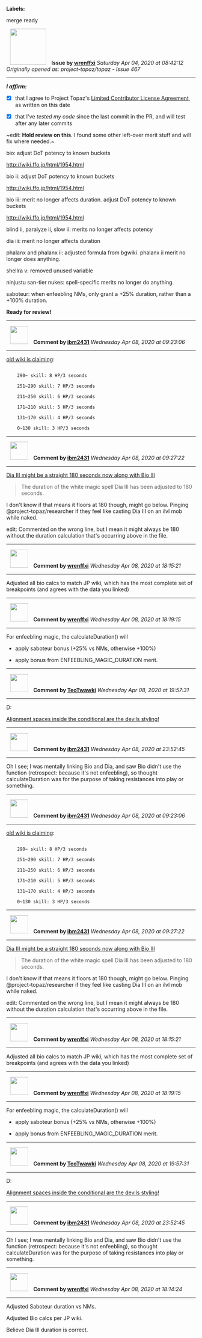 **Labels:**

merge ready



<a href="https://github.com/wrenffxi"><img src="https://avatars1.githubusercontent.com/u/21246949?v=4" width="96" height="96" hspace="10"></img></a> **Issue by [wrenffxi](https://github.com/wrenffxi)**
_Saturday Apr 04, 2020 at 08:42:12_
_Originally opened as: project-topaz/topaz - Issue 467_

----

<!-- place 'x' mark between square [] brackets to affirm: -->
**_I affirm:_**
- [x] that I agree to Project Topaz's [Limited Contributor License Agreement](http://project-topaz.com/blob/release/CONTRIBUTOR_AGREEMENT.md), as written on this date
- [x] that I've _tested my code_ since the last commit in the PR, and will test after any later commits

~edit: **Hold review on this**.  I found some other left-over merit stuff and will fix where needed.~

bio: adjust DoT potency to known buckets
http://wiki.ffo.jp/html/1954.html

bio ii: adjust DoT potency to known buckets
http://wiki.ffo.jp/html/1954.html

bio iii: merit no longer affects duration. adjust DoT potency to known buckets
http://wiki.ffo.jp/html/1954.html

blind ii, paralyze ii, slow ii: merits no longer affects potency

dia iii: merit no longer affects duration

phalanx and phalanx ii: adjusted formula from bgwiki.  phalanx ii merit no longer does anything.

shellra v: removed unused variable

ninjustu san-tier nukes: spell-specific merits no longer do anything.

saboteur: when enfeebling NMs, only grant a +25% duration, rather than a +100% duration.

**Ready for review!**


----
<a href="https://github.com/ibm2431"><img src="https://avatars3.githubusercontent.com/u/13112942?v=4" width="48" height="48" hspace="10"></img></a> **Comment by [ibm2431](https://github.com/ibm2431)**
_Wednesday Apr 08, 2020 at 09:23:06_

----

[old wiki is claiming](https://ffxiclopedia.fandom.com/wiki/Bio_II):
```
    290~ skill: 8 HP/3 seconds
    251~290 skill: 7 HP/3 seconds
    211~250 skill: 6 HP/3 seconds
    171~210 skill: 5 HP/3 seconds
    131~170 skill: 4 HP/3 seconds
    0~130 skill: 3 HP/3 seconds
```


----
<a href="https://github.com/ibm2431"><img src="https://avatars3.githubusercontent.com/u/13112942?v=4" width="48" height="48" hspace="10"></img></a> **Comment by [ibm2431](https://github.com/ibm2431)**
_Wednesday Apr 08, 2020 at 09:27:22_

----

[Dia III might be a straight 180 seconds now along with Bio III](https://forum.square-enix.com/ffxi/threads/55751-August.-6-2019-%28JST%29-Version-Update?p=618448&viewfull=1#post618448)
> The duration of the white magic spell Dia III has been adjusted to 180 seconds.

I don't know if that means it floors at 180 though, might go below. Pinging @project-topaz/researcher if they feel like casting Dia III on an ilvl mob while naked.

edit: Commented on the wrong line, but I mean it might always be 180 without the duration calculation that's occurring above in the file.


----
<a href="https://github.com/wrenffxi"><img src="https://avatars1.githubusercontent.com/u/21246949?v=4" width="48" height="48" hspace="10"></img></a> **Comment by [wrenffxi](https://github.com/wrenffxi)**
_Wednesday Apr 08, 2020 at 18:15:21_

----

Adjusted all bio calcs to match JP wiki, which has the most complete set of breakpoints (and agrees with the data you linked)


----
<a href="https://github.com/wrenffxi"><img src="https://avatars1.githubusercontent.com/u/21246949?v=4" width="48" height="48" hspace="10"></img></a> **Comment by [wrenffxi](https://github.com/wrenffxi)**
_Wednesday Apr 08, 2020 at 18:19:15_

----

For enfeebling magic, the calculateDuration() will

* apply saboteur bonus (+25% vs NMs, otherwise +100%)
* apply bonus from ENFEEBLING_MAGIC_DURATION merit.


----
<a href="https://github.com/TeoTwawki"><img src="https://avatars0.githubusercontent.com/u/6871475?v=4" width="48" height="48" hspace="10"></img></a> **Comment by [TeoTwawki](https://github.com/TeoTwawki)**
_Wednesday Apr 08, 2020 at 19:57:31_

----

D:
[Alignment spaces inside the conditional are the devils styling!](https://tenor.com/view/mermaidman-evil-gif-10846836)


----
<a href="https://github.com/ibm2431"><img src="https://avatars3.githubusercontent.com/u/13112942?v=4" width="48" height="48" hspace="10"></img></a> **Comment by [ibm2431](https://github.com/ibm2431)**
_Wednesday Apr 08, 2020 at 23:52:45_

----

Oh I see; I was mentally linking Bio and Dia, and saw Bio didn't use the function (retrospect: because it's not enfeebling), so thought calculateDuration was for the purpose of taking resistances into play or something.


----
<a href="https://github.com/ibm2431"><img src="https://avatars3.githubusercontent.com/u/13112942?v=4" width="48" height="48" hspace="10"></img></a> **Comment by [ibm2431](https://github.com/ibm2431)**
_Wednesday Apr 08, 2020 at 09:23:06_

----

[old wiki is claiming](https://ffxiclopedia.fandom.com/wiki/Bio_II):
```
    290~ skill: 8 HP/3 seconds
    251~290 skill: 7 HP/3 seconds
    211~250 skill: 6 HP/3 seconds
    171~210 skill: 5 HP/3 seconds
    131~170 skill: 4 HP/3 seconds
    0~130 skill: 3 HP/3 seconds
```


----
<a href="https://github.com/ibm2431"><img src="https://avatars3.githubusercontent.com/u/13112942?v=4" width="48" height="48" hspace="10"></img></a> **Comment by [ibm2431](https://github.com/ibm2431)**
_Wednesday Apr 08, 2020 at 09:27:22_

----

[Dia III might be a straight 180 seconds now along with Bio III](https://forum.square-enix.com/ffxi/threads/55751-August.-6-2019-%28JST%29-Version-Update?p=618448&viewfull=1#post618448)
> The duration of the white magic spell Dia III has been adjusted to 180 seconds.

I don't know if that means it floors at 180 though, might go below. Pinging @project-topaz/researcher if they feel like casting Dia III on an ilvl mob while naked.

edit: Commented on the wrong line, but I mean it might always be 180 without the duration calculation that's occurring above in the file.


----
<a href="https://github.com/wrenffxi"><img src="https://avatars1.githubusercontent.com/u/21246949?v=4" width="48" height="48" hspace="10"></img></a> **Comment by [wrenffxi](https://github.com/wrenffxi)**
_Wednesday Apr 08, 2020 at 18:15:21_

----

Adjusted all bio calcs to match JP wiki, which has the most complete set of breakpoints (and agrees with the data you linked)


----
<a href="https://github.com/wrenffxi"><img src="https://avatars1.githubusercontent.com/u/21246949?v=4" width="48" height="48" hspace="10"></img></a> **Comment by [wrenffxi](https://github.com/wrenffxi)**
_Wednesday Apr 08, 2020 at 18:19:15_

----

For enfeebling magic, the calculateDuration() will

* apply saboteur bonus (+25% vs NMs, otherwise +100%)
* apply bonus from ENFEEBLING_MAGIC_DURATION merit.


----
<a href="https://github.com/TeoTwawki"><img src="https://avatars0.githubusercontent.com/u/6871475?v=4" width="48" height="48" hspace="10"></img></a> **Comment by [TeoTwawki](https://github.com/TeoTwawki)**
_Wednesday Apr 08, 2020 at 19:57:31_

----

D:
[Alignment spaces inside the conditional are the devils styling!](https://tenor.com/view/mermaidman-evil-gif-10846836)


----
<a href="https://github.com/ibm2431"><img src="https://avatars3.githubusercontent.com/u/13112942?v=4" width="48" height="48" hspace="10"></img></a> **Comment by [ibm2431](https://github.com/ibm2431)**
_Wednesday Apr 08, 2020 at 23:52:45_

----

Oh I see; I was mentally linking Bio and Dia, and saw Bio didn't use the function (retrospect: because it's not enfeebling), so thought calculateDuration was for the purpose of taking resistances into play or something.


----
<a href="https://github.com/wrenffxi"><img src="https://avatars1.githubusercontent.com/u/21246949?v=4" width="48" height="48" hspace="10"></img></a> **Comment by [wrenffxi](https://github.com/wrenffxi)**
_Wednesday Apr 08, 2020 at 18:14:24_

----

Adjusted Saboteur duration vs NMs.
Adjusted Bio calcs per JP wiki.
Believe Dia III duration is correct.
